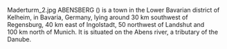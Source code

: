 Maderturm_2.jpg ABENSBERG () is a town in the Lower Bavarian district of Kelheim, in Bavaria, Germany, lying around 30 km southwest of Regensburg, 40 km east of Ingolstadt, 50 northwest of Landshut and 100 km north of Munich. It is situated on the Abens river, a tributary of the Danube.
